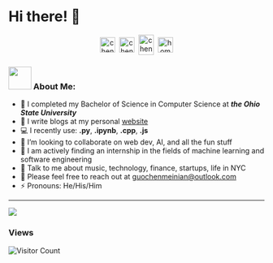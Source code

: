 <!-- helpful link for icons: https://simpleicons.org/  -->
# Hi there! 👋
<p align="center">
<a href="https://instagram.com/__arist" target="blank"><img align="center" src="https://cdn.jsdelivr.net/npm/simple-icons@3.0.1/icons/instagram.svg" alt="chenmeinian_guo" height="30" width="30" /></a>&nbsp;
<a href="https://linkedin.com/in/guochenmeinian" target="blank"><img align="center" src="https://cdn.jsdelivr.net/npm/simple-icons@3.0.1/icons/linkedin.svg" alt="chenmeinian_guo" height="30" width="30" /></a>&nbsp;
<a href="http://discord.com/users/Arist#3898" target="blank"><img align="center" src="https://cdn.jsdelivr.net/npm/simple-icons@3.0.1/icons/discord.svg" alt="chenmeinian_guo" height="40" width="30" /></a>&nbsp;
<a href="http://guochenmeinian.io"><img align="center" alt="homepage" width="30px" src="https://cdn.jsdelivr.net/npm/simple-icons@3.0.1/icons/buymeacoffee.svg" /></a>
</p>

### <img src="https://github.com/TheDudeThatCode/TheDudeThatCode/blob/master/Assets/Developer.gif" width="45" /> About Me:
- 🔭 I completed my Bachelor of Science in Computer Science at ***the Ohio State University***
- 📝 I write blogs at my personal [website](https://guochenmeinian.io/)
- 💻 I recently use: **.py**, **.ipynb**, **.cpp**, **.js**
- 👯 I’m looking to collaborate on web dev, AI, and all the fun stuff
- 📖 I am actively finding an internship in the fields of machine learning and software engineering
- 💬 Talk to me about music, technology, finance, startups, life in NYC
- 👯 Please feel free to reach out at guochenmeinian@outlook.com
- ⚡ Pronouns: He/His/Him

---

<p align="left">
<img align="center" src="https://github-readme-stats.zohan.tech/api/top-langs/?username=guochenmeinian&hide_langs_below=1&theme=default&line_height=27&layout=compact" />

### Views
![Visitor Count](https://profile-counter.glitch.me/all-smile/count.svg)
